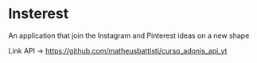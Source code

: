 # Insterest
An application that join the Instagram and Pinterest ideas on a new shape

Link API -> https://github.com/matheusbattisti/curso_adonis_api_yt
